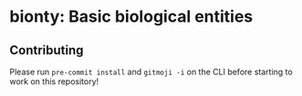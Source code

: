 # bionty: Basic biological entities

## Contributing

Please run `pre-commit install` and `gitmoji -i` on the CLI before starting to work on this repository!

